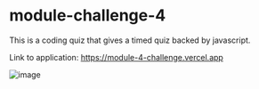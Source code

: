 # module-challenge-4

This is a coding quiz that gives a timed quiz backed by javascript.

Link to application: https://module-4-challenge.vercel.app

![image](https://github.com/camcrow/module-4-challenge/assets/119271255/771ddb27-2f77-488c-be74-0feb56541a56)
